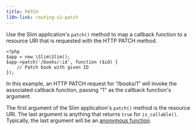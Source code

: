 ```yaml
---
title: PATCH
l10n-link: routing-v2-patch
---
```

Use the Slim application's `patch()` method to map a callback function to a resource URI that is requested with
the HTTP PATCH method.

    <?php
    $app = new \Slim\Slim();
    $app->patch('/books/:id', function ($id) {
        // Patch book with given ID
    });

In this example, an HTTP PATCH request for “/books/1” will invoke the associated callback function, passing "1" as
the callback function's argument.

The first argument of the Slim application's `patch()` method is the resource URI. The last argument is anything that
returns `true` for `is_callable()`. Typically, the last argument will be an [anonymous function][anon-func].

[anon-func]: http://php.net/manual/en/functions.anonymous.php
